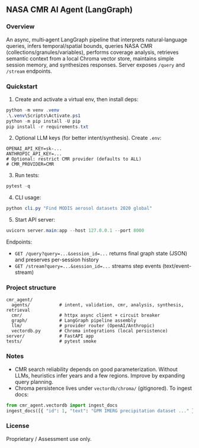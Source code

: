 ## NASA CMR AI Agent (LangGraph)

### Overview
An async, multi‑agent LangGraph pipeline that interprets natural‑language queries, infers temporal/spatial bounds, queries NASA CMR (collections/granules/variables), performs coverage analysis, retrieves semantic context from a local Chroma vector store, maintains simple session memory, and synthesizes responses. Server exposes `/query` and `/stream` endpoints.

### Quickstart
1) Create and activate a virtual env, then install deps:

```powershell
python -m venv .venv
.\.venv\Scripts\Activate.ps1
python -m pip install -U pip
pip install -r requirements.txt
```

2) Optional LLM keys (for better intent/synthesis). Create `.env`:

```dotenv
OPENAI_API_KEY=sk-...
ANTHROPIC_API_KEY=...
# Optional: restrict CMR provider (defaults to ALL)
# CMR_PROVIDER=CMR
```

3) Run tests:

```powershell
pytest -q
```

4) CLI usage:

```powershell
python cli.py "Find MODIS aerosol datasets 2020 global"
```

5) Start API server:

```powershell
uvicorn server.main:app --host 127.0.0.1 --port 8000
```

Endpoints:
- `GET /query?query=...&session_id=...` returns final graph state (JSON) and preserves per-session history
- `GET /stream?query=...&session_id=...` streams step events (text/event-stream)

### Project structure

```
cmr_agent/
  agents/           # intent, validation, cmr, analysis, synthesis, retrieval
  cmr/              # httpx async client + circuit breaker
  graph/            # LangGraph pipeline assembly
  llm/              # provider router (OpenAI/Anthropic)
  vectordb.py       # Chroma integrations (local persistence)
server/             # FastAPI app
tests/              # pytest smoke
```

### Notes
- CMR search reliability depends on good parameterization. Without LLMs, heuristics infer years and a few regions. Improve by expanding query planning.
- Chroma persistence lives under `vectordb/chroma/` (gitignored). To ingest docs:

```python
from cmr_agent.vectordb import ingest_docs
ingest_docs([{ "id": 1, "text": "GPM IMERG precipitation dataset ..." }])
```

### License
Proprietary / Assessment use only.


